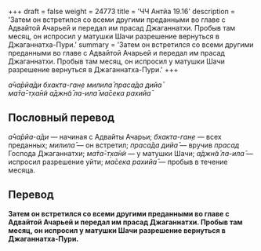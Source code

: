 +++
draft = false
weight = 24773
title = 'ЧЧ Антйа 19.16'
description = 'Затем он встретился со всеми другими преданными во главе с Адвайтой Ачарьей и передал им прасад Джаганнатхи. Пробыв там месяц, он испросил у матушки Шачи разрешение вернуться в Джаганнатха-Пури.'
summary = 'Затем он встретился со всеми другими преданными во главе с Адвайтой Ачарьей и передал им прасад Джаганнатхи. Пробыв там месяц, он испросил у матушки Шачи разрешение вернуться в Джаганнатха-Пури.'
+++

_а̄ча̄рйа̄ди бхакта-ган̣е милила̄ праса̄да дийа̄  
ма̄та̄-т̣ха̄н̃и а̄джн̃а̄ ла-ила̄ ма̄сека рахийа̄_

## Пословный перевод

_а̄ча̄рйа_\-_а̄ди_ — начиная с Адвайты Ачарьи; _бхакта_\-_ган̣е_ — всех преданных; _милила̄_ — он встретил; _праса̄да_ _дийа̄_ — вручив _прасад_ Господа Джаганнатхи; _ма̄та̄_\-_т̣ха̄н̃и_ — у матушки Шачи; _а̄джн̃а̄_ _ла_\-_ила̄_ — испросил разрешение уйти; _ма̄сека_ _рахийа̄_ — пробыв в течение месяца.

## Перевод

**Затем он встретился со всеми другими преданными во главе с Адвайтой Ачарьей и передал им прасад Джаганнатхи. Пробыв там месяц, он испросил у матушки Шачи разрешение вернуться в Джаганнатха-Пури.**
